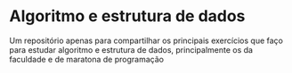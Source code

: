 <h1>Algoritmo e estrutura de dados</h1>

<p>Um repositório apenas para compartilhar os principais exercícios que faço para estudar algoritmo e estrutura de dados, principalmente os da faculdade e de maratona de programação</p>
